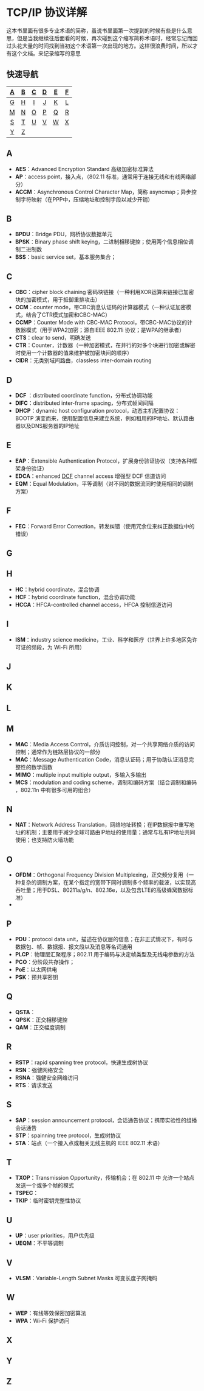 # TCP/IP 协议详解

这本书里面有很多专业术语的简称，虽说书里面第一次提到的时候有些是什么意思，但是当我继续往后面看的时候，再次碰到这个缩写简称术语时，经常忘记而回过头花大量的时间找到当初这个术语第一次出现的地方。这样很浪费时间，所以才有这个文档。来记录缩写的意思

## 快速导航

| [A](#a) | [B](#b) | [C](#c) | [D](#d) | [E](#e) | [F](#f) |
| :-----: | :-----: | :-----: | :-----: | :-----: | :-----: |
| [G](#g) | [H](#h) | [I](#i) | [J](#j) | [K](#k) |  [L]()  |
| [M](#m) | [N](#n) | [O](#o) | [P](#p) | [Q](#q) | [R](#r) |
| [S](#s) | [T](#t) | [U](#u) | [V](#v) | [W](#w) | [X](#x) |
| [Y](#y) | [Z](#z) |         |         |         |         |



## <a id="A">A</a>

- **AES**：Advanced Encryption Standard 高级加密标准算法
- **AP**：access point，接入点，（802.11 标准，通常用于连接无线和有线网络部分）
- **ACCM**：Asynchronous Control Character Map，简称 asyncmap；异步控制字符映射（在PPP中，压缩地址和控制字段以减少开销）

## <a id="B">B</a>

- **BPDU**：Bridge PDU，网桥协议数据单元
- **BPSK**：Binary phase shift keying，二进制相移键控；使用两个信息相位调制二进制数
- **BSS**：basic service set，基本服务集合；

## <a id="C">C</a>

- **CBC**：cipher block chaining 密码块链接（一种利用XOR运算来链接已加密块的加密模式，用于抵御重排攻击）
- **CCM**：counter mode，带CBC消息认证码的计算器模式（一种认证加密模式，结合了CTR模式加密和CBC-MAC）
- **CCMP**：Counter Mode with CBC-MAC Protocol，带CBC-MAC协议的计数器模式（用于WPA2加密；源自IEEE 802.11i 协议；是WPA的继承者）
- **CTS**：clear to send，明确发送
- **CTR**：Counter，计数器（一种加密模式，在并行的对多个块进行加密或解密时使用一个计数器的值来维护被加密块间的顺序）
- **CIDR**：无类别域间路由，classless inter-domain routing

## <a id="D">D</a>

- **<a id="dcf">DCF </a>**：distributed coordinate function，分布式协调功能
- **DIFC**：distributed inter-frame spacing，分布式帧间间隔
- **DHCP**：dynamic host configuration protocol，动态主机配置协议：BOOTP 演变而来，使用配置信息来建立系统，例如租用的IP地址、默认路由器以及DNS服务器的IP地址

## <a id="E">E</a>

- **EAP**：Extensible Authentication Protocol，扩展身份验证协议（支持各种框架身份验证）
- **EDCA**：enhanced [DCF](#def) channel access 增强型 DCF 信道访问
- **EQM**：Equal Modulation，平等调制（对不同的数据流同时使用相同的调制方案）

## <a id="F">F</a>

- **FEC**：Forward Error Correction，转发纠错（使用冗余位来纠正数据位中的错误）

## <a id="G">G</a>
## <a id="H">H</a>

- **HC**：hybrid coordinate，混合协调
- **HCF**：hybrid coordinate function，混合协调功能
- **HCCA**：HFCA-controlled channel access，HFCA 控制信道访问

## <a id="I">I</a>

- **ISM**：industry science medicine，工业、科学和医疗（世界上许多地区免许可证的频段，为 Wi-Fi 所用）

## <a id="J">J</a>
## <a id="K">K</a>
## <a id="L">L</a>
## <a id="M">M</a>

- **MAC**：Media Access Control，介质访问控制，对一个共享网络介质的访问控制；通常作为链路层协议的一部分
- **MAC**：Message Authentication Code，消息认证码；用于协助认证消息完整性的数学函数
- **MIMO**：multiple input multiple output，多输入多输出
- **MCS**：modulation and coding scheme，调制和编码方案（结合调制和编码 ，802.11n 中有很多可用的组合）

## <a id="N">N</a>

- **NAT**：Network Address Translation，网络地址转换；在IP数据报中重写地址的机制；主要用于减少全球可路由IP地址的使用量；通常与私有IP地址共同使用；也支持防火墙功能

## <a id="O">O</a>

- **OFDM**：Orthogonal Frequency Division Multiplexing，正交频分复用（一种复杂的调制方案，在某个指定的宽带下同时调制多个频率的载波，以实现高吞吐量；用于DSL、80211a/g/n、802.16e，以及包含LTE的高级蜂窝数据标准）
- 

## <a id="P">P</a>

- **PDU**：protocol data unit，描述在协议层的信息；在非正式情况下，有时与数据包、帧、数据报、报文段以及消息等名词通用
- **PLCP**：物理层汇聚程序；802.11 用于编码与决定帧类型及无线电参数的方法
- **PCO**：分阶段共存操作；
- **PoE**：以太网供电
- **PSK**：预共享密钥

## <a id="Q">Q</a>

- **QSTA**：
- **QPSK**：正交相移键控
- **QAM**：正交幅度调制

## <a id="R">R</a>

- **RSTP**：rapid spanning tree protocol，快速生成树协议
- **RSN**：强健网络安全
- **RSNA**：强健安全网络访问
- **RTS**：请求发送

## <a id="S">S</a>

- **SAP**：session announcement protocol，会话通告协议；携带实验性的组播会话通告
- **STP**：spainning tree protocol，生成树协议
- **STA**：站点（一个接入点或相关无线主机的 IEEE 802.11 术语）

## <a id="T">T</a>

- **TXOP**：Transmission Opportunity，传输机会；在 802.11 中 允许一个站点发送一个或多个帧的模式
- **TSPEC**：
- **TKIP**：临时密钥完整性协议

## <a id="U">U</a>

- **UP**：user priorities，用户优先级
- **UEQM**：不平等调制

## <a id="V">V</a>

- **VLSM**：Variable-Length Subnet Masks 可变长度子网掩码

## <a id="W">W</a>

- **WEP**：有线等效保密加密算法
- **WPA**：Wi-Fi 保护访问

## <a id="X">X</a>
## <a id="Y">Y</a>
## <a id="Z">Z</a>